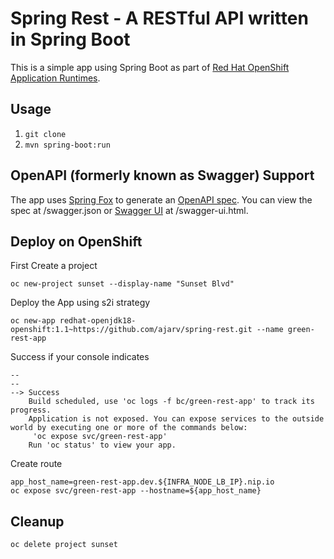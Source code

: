 # Spring Rest - A RESTful API written in Spring Boot

This is a simple app using Spring Boot as part of [Red Hat OpenShift Application Runtimes](https://middlewareblog.redhat.com/2017/05/05/red-hat-openshift-application-runtimes-and-spring-boot-details-you-want-to-know/).

## Usage

1. `git clone`
2. `mvn spring-boot:run`

## OpenAPI (formerly known as Swagger) Support

The app uses [Spring Fox](http://springfox.github.io/springfox/) to generate an [OpenAPI spec](https://www.openapis.org/). You can view the spec at /swagger.json or [Swagger UI](https://swagger.io/swagger-ui/) at /swagger-ui.html.

## Deploy on OpenShift

First Create a project
```
oc new-project sunset --display-name "Sunset Blvd"

```

Deploy the App using s2i strategy
```
oc new-app redhat-openjdk18-openshift:1.1~https://github.com/ajarv/spring-rest.git --name green-rest-app
``` 

Success if your console indicates
```
--
--
--> Success
    Build scheduled, use 'oc logs -f bc/green-rest-app' to track its progress.
    Application is not exposed. You can expose services to the outside world by executing one or more of the commands below:
     'oc expose svc/green-rest-app'
    Run 'oc status' to view your app.
```

Create route

```
app_host_name=green-rest-app.dev.${INFRA_NODE_LB_IP}.nip.io
oc expose svc/green-rest-app --hostname=${app_host_name}

```


## Cleanup 
```
oc delete project sunset

```
